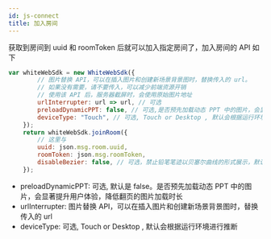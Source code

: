 ```yaml
---
id: js-connect
title: 加入房间
---
```


获取到房间到 uuid 和 roomToken 后就可以加入指定房间了，加入房间的 API 如下

```javascript
var whiteWebSdk = new WhiteWebSdk({
        // 图片替换 API，可以在插入图片和创建新场景背景图时，替换传入的 url。
        // 如果没有需要，请不要传入，可以减少前端资源开销
        // 使用该 API 后，服务器截屏时，会使用原始图片地址
        urlInterrupter: url => url, // 可选
        preloadDynamicPPT: false, // 可选,是否预先加载动态 PPT 中的图片，会显著提升用户体验，降低翻页的图片加载时长
        deviceType: "Touch", // 可选, Touch or Desktop , 默认会根据运行环境进行推断
    });
    return whiteWebSdk.joinRoom({
        // 这里与
        uuid: json.msg.room.uuid,
        roomToken: json.msg.roomToken,
        disableBezier: false, // 可选，禁止铅笔笔迹以贝塞尔曲线的形式展示，默认为 false
    });
```

- preloadDynamicPPT: 可选, 默认是 false。是否预先加载动态 PPT 中的图片，会显著提升用户体验，降低翻页的图片加载时长
- urlInterrupter: 图片替换 API，可以在插入图片和创建新场景背景图时，替换传入的 url
- deviceType: 可选, Touch or Desktop , 默认会根据运行环境进行推断